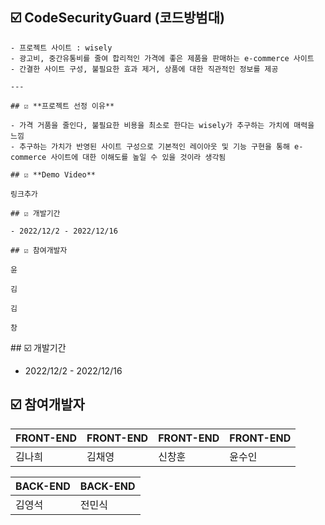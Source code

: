  ## ☑️ CodeSecurityGuard (코드방범대)
    
    - 프로젝트 사이트 : wisely
    - 광고비, 중간유통비를 줄여 합리적인 가격에 좋은 제품을 판매하는 e-commerce 사이트
    - 간결한 사이트 구성, 불필요한 효과 제거, 상품에 대한 직관적인 정보를 제공
    
    ---
    
    ## ☑️ **프로젝트 선정 이유**
    
    - 가격 거품을 줄인다, 불필요한 비용을 최소로 한다는 wisely가 추구하는 가치에 매력을 느낌
    - 추구하는 가치가 반영된 사이트 구성으로 기본적인 레이아웃 및 기능 구현을 통해 e-commerce 사이트에 대한 이해도를 높일 수 있을 것이라 생각됨
    
    ## ☑️ **Demo Video**
    
    링크추가
    
    ## ☑️ 개발기간
    
    - 2022/12/2 - 2022/12/16
    
    ## ☑️ 참여개발자
    
    윤
    
    김
    
    김
    
    창
    
</aside>
## ☑️ 개발기간

- 2022/12/2 - 2022/12/16

## ☑️ 참여개발자

| FRONT-END | FRONT-END | FRONT-END | FRONT-END |
| --- | --- | --- | --- |
| 김나희 | 김채영 | 신창훈 | 윤수인 |

| BACK-END | BACK-END |
| --- | --- |
| 김영석 | 전민식 |
